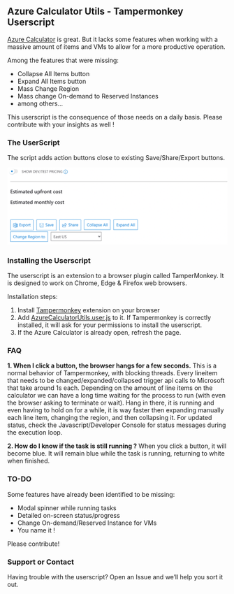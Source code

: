 ## Azure Calculator Utils - Tampermonkey Userscript

[Azure Calculator](https://azure.microsoft.com/en-us/pricing/calculator/) is great. But it lacks some features when working with a massive amount of items and VMs to allow for a more productive operation. 

Among the features that were missing: 
- Collapse All Items button
- Expand All Items button
- Mass Change Region
- Mass change On-demand to Reserved Instances 
- among others...

This userscript is the consequence of those needs on a daily basis. Please contribute with your insights as well ! 

### The UserScript

The script adds action buttons close to existing Save/Share/Export buttons. 

![Image](https://github.com/abicas/AzureCalculatorUtils/blob/main/sshot01.png)


### Installing the Userscript

The userscript is an extension to a browser plugin called TamperMonkey. It is designed to work on Chrome, Edge & Firefox web browsers. 

Installation steps:

1. Install [Tampermonkey](https://tampermonkey.net/) extension on your browser
2. Add [AzureCalculatorUtils.user.js](https://github.com/abicas/AzureCalculatorUtils/raw/main/AzureCalculatorUtils.user.js) to it. If Tampermonkey is correctly installed, it will ask for your permissions to install the userscript. 
3. If the Azure Calculator is already open, refresh the page. 

### FAQ

**1. When I click a button, the browser hangs for a few seconds.** 
This is a normal behavior of Tampermonkey, with blocking threads. 
Every lineitem that needs to be changed/expanded/collapsed trigger api calls to Microsoft that take around 1s each. Depending on the amount of line items on the calculator we can have a long time waiting for the process to run (with even the browser asking to terminate or wait). Hang in there, it is running and even having to hold on for a while, it is way faster then expanding manually each line item, changing the region, and then collapsing it. 
For updated status, check the Javascript/Developer Console for status messages during the execution loop. 

**2. How do I know if the task is still running ?** 
When you click a button, it will become blue. It will remain blue while the task is running, returning to white when finished. 

### TO-DO

Some features have already been identified to be missing: 
- Modal spinner while running tasks 
- Detailed on-screen status/progress
- Change On-demand/Reserved Instance for VMs
- You name it ! 

Please contribute! 

### Support or Contact

Having trouble with the userscript? Open an Issue and we’ll help you sort it out. 

